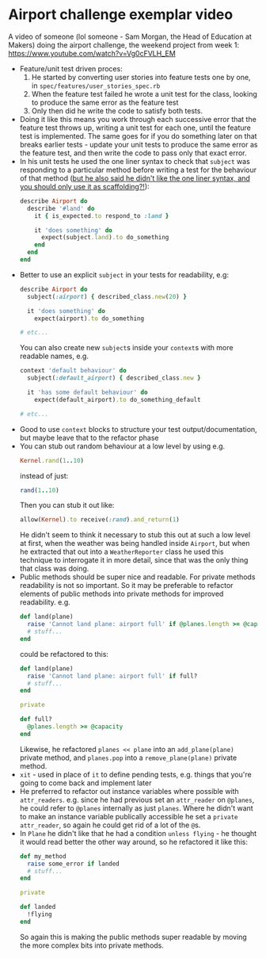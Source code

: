 # Airport challenge exemplar video

A video of someone (lol someone - Sam Morgan, the Head of Education at Makers) doing the airport challenge, the weekend project from week 1: <https://www.youtube.com/watch?v=Vg0cFVLH_EM>

- Feature/unit test driven proces:
  1. He started by converting user stories into feature tests one by one, in `spec/features/user_stories_spec.rb`
  2. When the feature test failed he wrote a unit test for the class, looking to produce the same error as the feature test
  3. Only then did he write the code to satisfy both tests.
- Doing it like this means you work through each successive error that the feature test throws up, writing a unit test for each one, until the feature test is implemented. The same goes for if you do something later on that breaks earlier tests - update your unit tests to produce the same error as the feature test, and then write the code to pass only that exact error.
- In his unit tests he used the one liner syntax to check that `subject` was responding to a particular method before writing a test for the behaviour of that method ([but he also said he didn't like the one liner syntax, and you should only use it as scaffolding?!](https://www.youtube.com/watch?v=Vg0cFVLH_EM&t=9m26s)):
  ```ruby
  describe Airport do
    describe '#land' do
      it { is_expected.to respond_to :land }

      it 'does something' do
        expect(subject.land).to do_something
      end
    end
  end
  ```
- Better to use an explicit `subject` in your tests for readability, e.g:
  ```ruby
  describe Airport do
    subject(:airport) { described_class.new(20) }

    it 'does something' do
      expect(airport).to do_something

  # etc...
  ```
  You can also create new `subject`s inside your `context`s with more readable names, e.g.
  ```ruby
  context 'default behaviour' do
    subject(:default_airport) { described_class.new }

    it 'has some default behaviour' do
      expect(default_airport).to do_something_default

  # etc...
  ```
- Good to use `context` blocks to structure your test output/documentation, but maybe leave that to the refactor phase
- You can stub out random behaviour at a low level by using e.g. 
  ```ruby
  Kernel.rand(1..10)
  ```
  instead of just:
  ```ruby
  rand(1..10)
  ```
  Then you can stub it out like:
  ```ruby
  allow(Kernel).to receive(:rand).and_return(1)
  ```
  He didn't seem to think it necessary to stub this out at such a low level at first, when the weather was being handled inside `Airport`, but when he extracted that out into a `WeatherReporter` class he used this technique to interrogate it in more detail, since that was the only thing that class was doing. 
- Public methods should be super nice and readable. For private methods readability is not so important. So it may be preferable to refactor elements of public methods into private methods for improved readability. e.g.
  ```ruby
  def land(plane)
    raise 'Cannot land plane: airport full' if @planes.length >= @capacity
    # stuff...
  end
  ```
  could be refactored to this:
  ```ruby
  def land(plane)
    raise 'Cannot land plane: airport full' if full?
    # stuff...
  end

  private

  def full?
    @planes.length >= @capacity
  end
  ```
  Likewise, he refactored `planes << plane` into an `add_plane(plane)` private method, and `planes.pop` into a `remove_plane(plane)` private method.
- `xit` - used in place of `it` to define pending tests, e.g. things that you're going to come back and implement later
- He preferred to refactor out instance variables where possible with `attr_readers`. e.g.  since he had previous set an `attr_reader` on `@planes`, he could refer to `@planes` internally as just `planes`. Where he didn't want to make an instance variable publically accessible he set a `private` `attr_reader`, so again he could get rid of a lot of the `@`s.
- In `Plane` he didn't like that he had a condition `unless flying` - he thought it would read better the other way around, so he refactored it like this:
  ```ruby
  def my_method
    raise some_error if landed
    # stuff...
  end

  private

  def landed
    !flying
  end
  ```
  So again this is making the public methods super readable by moving the more complex bits into private methods.